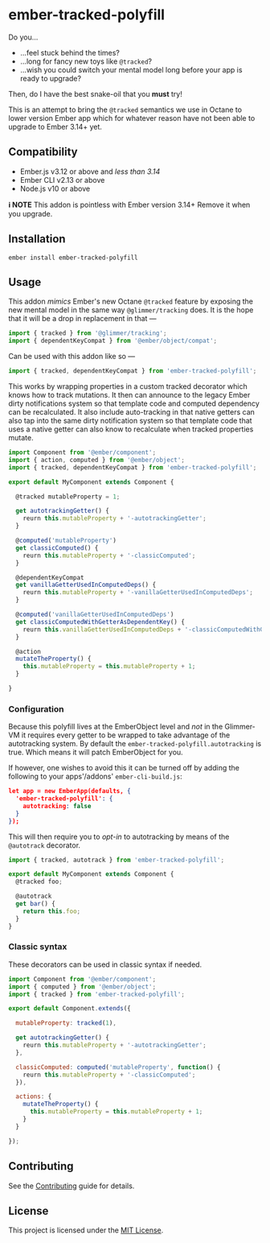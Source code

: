 ember-tracked-polyfill
==============================================================================

Do you…

* …feel stuck behind the times?
* …long for fancy new toys like `@tracked`?
* …wish you could switch your mental model long before your app is ready to upgrade?

Then, do I have the best snake-oil that you **must** try!

This is an attempt to bring the `@tracked` semantics we use in Octane to lower version Ember app which for whatever reason have not been able to upgrade to Ember 3.14+ yet.


Compatibility
------------------------------------------------------------------------------

* Ember.js v3.12 or above and *less than 3.14*
* Ember CLI v2.13 or above
* Node.js v10 or above

**ℹ︎ NOTE** This addon is pointless with Ember version 3.14+ Remove it when you upgrade.


Installation
------------------------------------------------------------------------------

```
ember install ember-tracked-polyfill
```


Usage
------------------------------------------------------------------------------

This addon _mimics_ Ember's new Octane `@tracked` feature by exposing the new mental model in the same way `@glimmer/tracking` does. It is the hope that it will be a drop in replacement in that —

```js
import { tracked } from '@glimmer/tracking';
import { dependentKeyCompat } from '@ember/object/compat';
```

Can be used with this addon like so —

```js
import { tracked, dependentKeyCompat } from 'ember-tracked-polyfill';
```

This works by wrapping properties in a custom tracked decorator which knows how to track mutations. It then can announce to the legacy Ember dirty notifications system so that template code and computed dependency can be recalculated. It also include auto-tracking in that native getters can also tap into the same dirty notification system so that template code that uses a native getter can also know to recalculate when tracked properties mutate.

```js
import Component from '@ember/component';
import { action, computed } from '@ember/object';
import { tracked, dependentKeyCompat } from 'ember-tracked-polyfill';

export default MyComponent extends Component {

  @tracked mutableProperty = 1;

  get autotrackingGetter() {
    reurn this.mutableProperty + '-autotrackingGetter';
  }

  @computed('mutableProperty')
  get classicComputed() {
    reurn this.mutableProperty + '-classicComputed';
  }

  @dependentKeyCompat
  get vanillaGetterUsedInComputedDeps() {
    reurn this.mutableProperty + '-vanillaGetterUsedInComputedDeps';
  }

  @computed('vanillaGetterUsedInComputedDeps')
  get classicComputedWithGetterAsDependentKey() {
    reurn this.vanillaGetterUsedInComputedDeps + '-classicComputedWithGetterAsDependentKey';
  }

  @action
  mutateTheProperty() {
    this.mutableProperty = this.mutableProperty + 1;
  }

}
```


### Configuration

Because this polyfill lives at the EmberObject level and _not_ in the Glimmer-VM it requires every getter to be wrapped to take advantage of the autotracking system. By default the `ember-tracked-polyfill.autotracking` is true. Which means it will patch EmberObject for you.

If however, one wishes to avoid this it can be turned off by adding the following to your apps'/addons' `ember-cli-build.js`:

```json
let app = new EmberApp(defaults, {
  'ember-tracked-polyfill': {
    autotracking: false
  }
});
```

This will then require you to *opt-in* to autotracking by means of the `@autotrack` decorator.

```js
import { tracked, autotrack } from 'ember-tracked-polyfill';

export default MyComponent extends Component {
  @tracked foo;

  @autotrack
  get bar() {
    return this.foo;
  }
}
```

### Classic syntax

These decorators can be used in classic syntax if needed.

```js
import Component from '@ember/component';
import { computed } from '@ember/object';
import { tracked } from 'ember-tracked-polyfill';

export default Component.extends({

  mutableProperty: tracked(1),

  get autotrackingGetter() {
    reurn this.mutableProperty + '-autotrackingGetter';
  },

  classicComputed: computed('mutableProperty', function() {
    reurn this.mutableProperty + '-classicComputed';
  }),

  actions: {
    mutateTheProperty() {
      this.mutableProperty = this.mutableProperty + 1;
    }
  }

});
```


Contributing
------------------------------------------------------------------------------

See the [Contributing](CONTRIBUTING.md) guide for details.


License
------------------------------------------------------------------------------

This project is licensed under the [MIT License](LICENSE.md).

